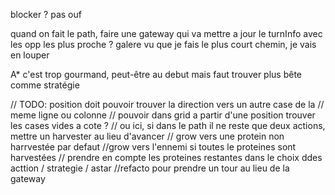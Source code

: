 

blocker ? pas ouf

quand on fait le path, faire une gateway qui va mettre a 
jour le turnInfo avec les opp les plus proche ? galere vu que 
je fais le plus court chemin, je vais en louper 

A* c'est trop gourmand, peut-être au debut mais faut trouver plus bête comme stratégie


// TODO: position doit pouvoir trouver la direction vers un autre case de la
// meme ligne ou colonne
// pouvoir dans grid a partir d'une position trouver les cases vides a cote ?
// ou ici, si dans le path il ne reste que deux actions, mettre un harvester au lieu d'avancer
// grow vers une protein non harrvestée par defaut
//grow vers l'ennemi si toutes le proteines sont harvestées
// prendre en compte les proteines restantes dans le choix ddes acttion / strategie / astar
//refacto pour prendre un tour au lieu de la gateway